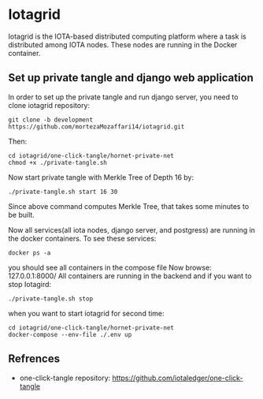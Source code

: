 # Iotagrid
Iotagrid is the IOTA-based distributed computing platform where a task is distributed among IOTA nodes. These nodes are running in the Docker container.
## Set up private tangle and django web application
In order to set up the private tangle and run django server, you need to clone iotagrid repository:

```
git clone -b development https://github.com/mortezaMozaffari14/iotagrid.git
```
Then:

```
cd iotagrid/one-click-tangle/hornet-private-net
chmod +x ./private-tangle.sh

```
Now start private tangle with  Merkle Tree of Depth 16 by:

```
./private-tangle.sh start 16 30

```
Since above command computes Merkle Tree, that takes some minutes to be built. 

Now all services(all iota nodes, django server, and postgress) are running in the docker containers. To see these services:

```
docker ps -a

```
you should see all containers in the compose file
Now browse: 127.0.0.1:8000/
All containers are running in the backend and if  you want to stop Iotagird:

```
./private-tangle.sh stop

``` 

when you want to start iotagrid for second time:

```
cd iotagrid/one-click-tangle/hornet-private-net
docker-compose --env-file ./.env up

```


## Refrences
* one-click-tangle repository: https://github.com/iotaledger/one-click-tangle


